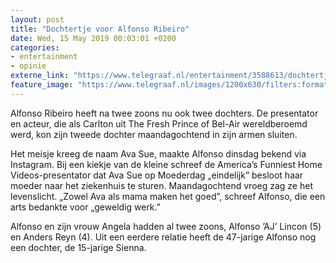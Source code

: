 ```yaml
---
layout: post
title: "Dochtertje voor Alfonso Ribeiro"
date: Wed, 15 May 2019 00:03:01 +0200
categories: 
- entertainment 
- opinie 
externe_link: "https://www.telegraaf.nl/entertainment/3588613/dochtertje-voor-alfonso-ribeiro"
feature_image: "https://www.telegraaf.nl/images/1200x630/filters:format(jpeg):quality(80)/cdn-kiosk-api.telegraaf.nl/0abcf52a-7694-11e9-a03e-0217670beecd.jpg"
---
```


<p class="intro">Alfonso Ribeiro heeft na twee zoons nu ook twee dochters. De presentator en acteur, die als Carlton uit The Fresh Prince of Bel-Air wereldberoemd werd, kon zijn tweede dochter maandagochtend in zijn armen sluiten.</p> <p>Het meisje kreeg de naam Ava Sue, maakte Alfonso dinsdag bekend via Instagram. Bij een kiekje van de kleine schreef de America’s Funniest Home Videos-presentator dat Ava Sue op Moederdag „eindelijk” besloot haar moeder naar het ziekenhuis te sturen. Maandagochtend vroeg zag ze het levenslicht. „Zowel Ava als mama maken het goed”, schreef Alfonso, die een arts bedankte voor „geweldig werk.”</p><p>Alfonso en zijn vrouw Angela hadden al twee zoons, Alfonso ’AJ’ Lincon (5) en Anders Reyn (4). Uit een eerdere relatie heeft de 47-jarige Alfonso nog een dochter, de 15-jarige Sienna.</p>
